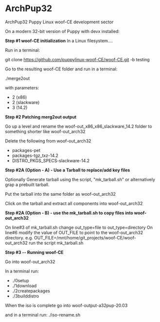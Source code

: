# ArchPup32
ArchPup32 Puppy Linux woof-CE development sector

On a modern 32-bit version of Puppy with devx installed:

**Step #1 woof-CE initialization**
In a Linux filesystem....

Run in a terminal:

  git clone https://github.com/puppylinux-woof-CE/woof-CE.git -b testing

Go to the resulting woof-CE folder and run in a terminal:

  ./merge2out

with parameters:
- 2 (x86)
- 2 (slackware)
- 3 (14.2)

**Step #2 Patching merg2out output**

Go up a level and rename the woof-out_x86_x86_slackware_14.2 folder to something shorter like woof-out_arch32

Delete the following from woof-out_arch32
- packages-pet
- packages-tgz_txz-14.2
- DISTRO_PKGS_SPECS-slackware-14.2

**Step #2A (Option - A) - Use a Tarball to replace/add key files**

Optionally Generate tarball using the script, "mk_tarball.sh" or alternatively grap a prebuilt tarball.

Put the tarball into the same folder as woof-out_arch32

Click on the tarball and extract all components into woof-out_arch32

**Step #2A (Option - B) - use the mk_tarball.sh to copy files into woof-out_arch32**

On line#3 of mk_tarball.sh change out_type=file to out_type=directory
On line#6 modify the value of OUT_FILE to point to the woof-out_arch32 directory. 
e.g. OUT_FILE=/mnt/home/git_projects/woof-CE/woof-out_arch32
run the script mk_tarball.sh

**Step #3 -- Running woof-CE**

Go into woof-out_arch32

In a terminal run:
  - ./0setup
  - ./1download
  - ./2createpackages
  - ./3builddistro

When the iso is complete go into woof-output-a32pup-20.03

and in a terminal run:
  ./iso-rename.sh
